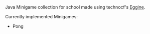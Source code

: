 Java Minigame collection for school made using technocf's [Eggine](https://github.com/technocf/eggine).

Currently implemented Minigames:
* Pong
